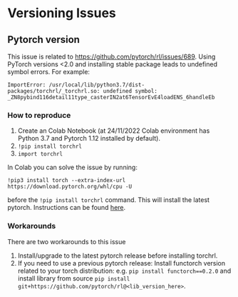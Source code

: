 # Versioning Issues

## Pytorch version
This issue is related to https://github.com/pytorch/rl/issues/689. Using PyTorch versions <2.0 and installing stable package leads to undefined symbol errors. For example:
```
ImportError: /usr/local/lib/python3.7/dist-packages/torchrl/_torchrl.so: undefined symbol: _ZN8pybind116detail11type_casterIN2at6TensorEvE4loadENS_6handleEb
```

### How to reproduce
1. Create an Colab Notebook (at 24/11/2022 Colab environment has Python 3.7 and Pytorch 1.12 installed by default).
2. ``` !pip install torchrl ```
3. ``` import torchrl ```

In Colab you can solve the issue by running:
``` 
!pip3 install torch --extra-index-url https://download.pytorch.org/whl/cpu -U 
```
before the ```!pip install torchrl``` command. This will install the latest pytorch. Instructions can be found [here](https://pytorch.org/get-started/locally/).

### Workarounds
There are two workarounds to this issue
1. Install/upgrade to the latest pytorch release before installing torchrl.
2. If you need to use a previous pytorch release: Install functorch version related to your torch distribution: e.g. ``` pip install functorch==0.2.0 ``` and install library from source ``` pip install git+https://github.com/pytorch/rl@<lib_version_here> ```.
